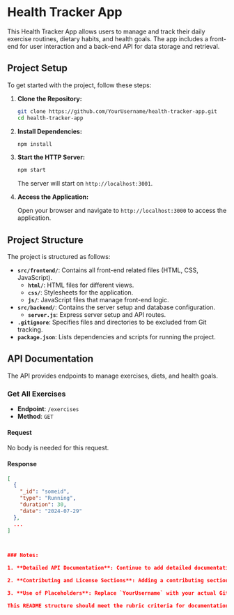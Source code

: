 # Health Tracker App

This Health Tracker App allows users to manage and track their daily exercise routines, dietary habits, and health goals. The app includes a front-end for user interaction and a back-end API for data storage and retrieval.

## Project Setup

To get started with the project, follow these steps:

1. **Clone the Repository:**

    ```sh
    git clone https://github.com/YourUsername/health-tracker-app.git
    cd health-tracker-app
    ```

2. **Install Dependencies:**

    ```sh
    npm install
    ```

3. **Start the HTTP Server:**

    ```sh
    npm start
    ```

    The server will start on `http://localhost:3001`.

4. **Access the Application:**

    Open your browser and navigate to `http://localhost:3000` to access the application.

## Project Structure

The project is structured as follows:

- **`src/frontend/`**: Contains all front-end related files (HTML, CSS, JavaScript).
  - **`html/`**: HTML files for different views.
  - **`css/`**: Stylesheets for the application.
  - **`js/`**: JavaScript files that manage front-end logic.
- **`src/backend/`**: Contains the server setup and database configuration.
  - **`server.js`**: Express server setup and API routes.
- **`.gitignore`**: Specifies files and directories to be excluded from Git tracking.
- **`package.json`**: Lists dependencies and scripts for running the project.

## API Documentation

The API provides endpoints to manage exercises, diets, and health goals.

### Get All Exercises

- **Endpoint**: `/exercises`
- **Method**: `GET`

#### Request

No body is needed for this request.

#### Response

```json
[
  {
    "_id": "someid",
    "type": "Running",
    "duration": 30,
    "date": "2024-07-29"
  },
  ...
]



### Notes:

1. **Detailed API Documentation**: Continue to add detailed documentation for the `diets` and `goals` endpoints, similar to the exercise endpoints.

2. **Contributing and License Sections**: Adding a contributing section and a license section can make your project more accessible to other developers and clarify legal use.

3. **Use of Placeholders**: Replace `YourUsername` with your actual GitHub username in the clone command URL.

This README structure should meet the rubric criteria for documentation and provide clear, useful information for anyone using or contributing to your project.
